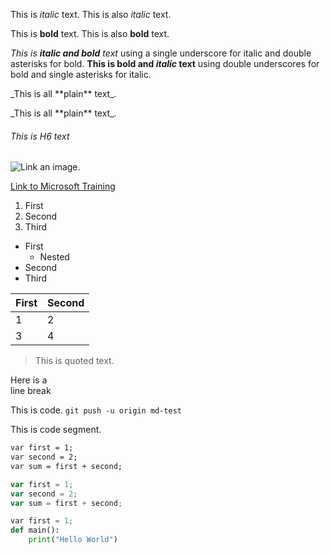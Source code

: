 This is *italic* text.
This is also _italic_ text.

This is **bold** text.
This is also __bold__ text.

_This is **italic and bold** text_ using a single underscore for italic and double asterisks for bold.
__This is bold and *italic* text__ using double underscores for bold and single asterisks for italic.


\_This is all \*\*plain\*\* text\_.

\_This is all \*\*plain\*\* text\_.

###### This is H6 text
![Link an image.](/learn/azure-devops/shared/media/mara.png)

[Link to Microsoft Training](/training)

1. First
1. Second
1. Third

- First
  - Nested
- Second
- Third

First|Second
-|-
1|2
3|4

> This is quoted text.

Here is a<br />line break

This is code.
`git push -u origin md-test`

This is code segment.
```markdown
var first = 1;
var second = 2;
var sum = first + second;
```


```javascript
var first = 1;
var second = 2;
var sum = first + second;
```


```python
var first = 1;
def main():
    print("Hello World")
```